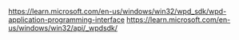 https://learn.microsoft.com/en-us/windows/win32/wpd_sdk/wpd-application-programming-interface
https://learn.microsoft.com/en-us/windows/win32/api/_wpdsdk/
